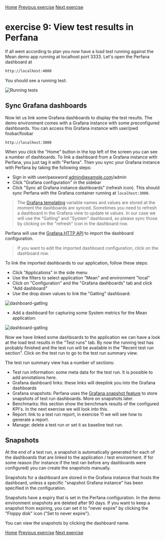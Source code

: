 [Home](index.md) 
[Previous exercise](exercise-8.md) 
[Next exercise](exercise-10.md)  

# exercise 9: View test results in Perfana 

If all went according to plan you now have a load test running against the Mean demo app running at localhost port 3333. Let's open the Perfana dashboard at

```xml
http://localhost:4000
```  

You should see a running test:


![Running tests](assets/images/running-tests-1.png)

## Sync Grafana dashboards
Now let us link some Grafana dashboards to display the test results. The demo environment comes with a Grafana instance with some preconfigured dashboards. You can access this Grafana instance with user/pwd foobar/foobar

```
http://localhost:3000 
```
When you click the "Home" button in the top left of the screen you can see a number of dashboards. To link a dashboard from a Grafana instance with Perfana, you just tag it with "Perfana". Then you sync your Grafana instance with Perfana by taking the following steps:
   
* Sign in with user/password admin@example.com/admin
* Click "Grafana configuration" in the sidebar
* Click  "Sync all Grafana instance dashboards" (refresh icon). This should sync Perfana with the Grafana container running at ```localhost:3000```. 

> The [Grafana templating](http://docs.grafana.org/reference/templating/) variable names and values are stored at the moment the dashboards are synced. Sometimes you need to refresh a dashboard in the Grafana view to update te values. In our case we will use the "Gatling" and "System" dashboard, so please sync those by clicking on the "refresh" icon in the dashboard row.   

Perfana will use the [Grafana HTTP API](http://docs.grafana.org/http_api/) to import the dashboard configuration. 

> If you want to edit the imported dashboard configuration, click on the dashboard row.

To link the imported dashboards to our application, follow these steps:

* Click "Applications" in the side menu
* Use the filters to select application "Mean" and environment "local"
* Click on "Configuration" and the "Grafana dashboards" tab and click "Add dashboard"
* Use the drop down values to link the "Gatling" dashboard:

![dashboard-gatling](assets/images/add-dashboard-gatling.png)


* Add a dashboard for capturing some System metrics for the Mean application:

![dashboard-gatling](assets/images/add-dashboard-system.png)

Now we have linked some dashboards to the application we can have a look at the load test results in the "Test runs" tab. By now the running test has probably finished and the test run will be available in the "Recent test run section". Click on the test run to go to the test run summary view.

The test run summary view has a number of sections:

* Test run information: some meta data for the test run. It is possible to add annotations here.
* Grafana dashboard links: these links will deeplink you into the Grafana dashboards
* Grafana snapshots: Perfana uses the [Grafana snapshot feature](http://docs.grafana.org/reference/sharing/#dashboard-snapshot) to store snapshots of test run dashboards. More on snapshots later. 
* Benchmarks: this section show the benchmark results of the configured KPI's. In the next exercise we will look into this.
* Report: link to a test run report, in exercise 11 we will see how to generate a report.
* Manage: delete a test run or set it as baseline test run.  
  
## Snapshots

At the end of a test run, a snapshot is automatically generated for each of the dashboards that are linked to the application / test environment. If for some reason (for instance if the test ran before any dashboards were configured) you can create the snapshots manually.
  
Snapshots for a dashboard are stored in the Grafana instance that hosts the dashboard, unless a specific "snapshot Grafana instance" has been specified in the configuration.

Snapshots have a expiry that is set in the Perfana configuration. In the demo environment snapshots are deleted after 90 days. If you want to keep a snapshot from expiring, you can set it to "never expire" by clicking the "Floppy disk" icon ("Set to never expire").

You can view the snapshots by clicking the dashboard name.   

[Home](index.md) 
[Previous exercise](exercise-8.md) 
[Next exercise](exercise-10.md)  


  
